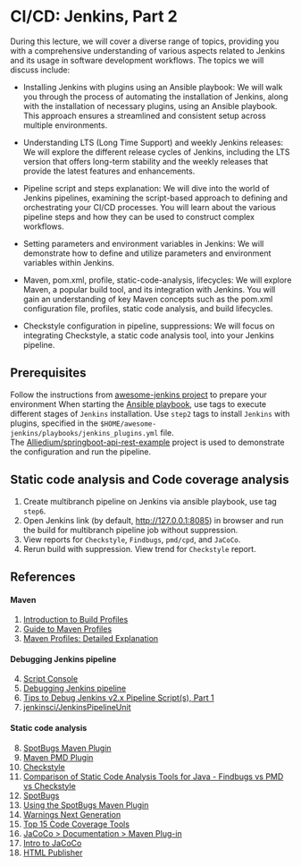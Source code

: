# CI/CD: Jenkins, Part 2

During this lecture, we will cover a diverse range of topics, providing you with a comprehensive understanding of various aspects related to Jenkins and its usage in software development workflows. The topics we will discuss include:

- Installing Jenkins with plugins using an Ansible playbook: We will walk you through the process of automating the installation of Jenkins, along with the installation of necessary plugins, using an Ansible playbook. This approach ensures a streamlined and consistent setup across multiple environments.

- Understanding LTS (Long Time Support) and weekly Jenkins releases: We will explore the different release cycles of Jenkins, including the LTS version that offers long-term stability and the weekly releases that provide the latest features and enhancements. 

-   Pipeline script and steps explanation: We will dive into the world of Jenkins pipelines, examining the script-based approach to defining and orchestrating your CI/CD processes. You will learn about the various pipeline steps and how they can be used to construct complex workflows.

- Setting parameters and environment variables in Jenkins: We will demonstrate how to define and utilize parameters and environment variables within Jenkins. 

- Maven, pom.xml, profile, static-code-analysis, lifecycles: We will explore Maven, a popular build tool, and its integration with Jenkins. You will gain an understanding of key Maven concepts such as the pom.xml configuration file, profiles, static code analysis, and build lifecycles. 

- Checkstyle configuration in pipeline, suppressions: We will focus on integrating Checkstyle, a static code analysis tool, into your Jenkins pipeline. 

## Prerequisites

Follow the instructions from [awesome-jenkins project](https://github.com/Alliedium/awesome-jenkins/blob/main/README.md#prerequisites) to prepare your environment
When starting the [Ansible playbook](https://github.com/Alliedium/awesome-jenkins/blob/main/README.md#instructions-to-install-jenkins-with-ansible-playbook), use tags to execute different stages of `Jenkins` installation. Use `step2` tags to install `Jenkins` with plugins, specified in the `$HOME/awesome-jenkins/playbooks/jenkins_plugins.yml` file.        
The [Alliedium/springboot-api-rest-example](https://github.com/Alliedium/springboot-api-rest-example) project is used to demonstrate the configuration and run the pipeline.

## Static code analysis and Code coverage analysis

1. Create multibranch pipeline on Jenkins via ansible playbook, use tag `step6`.
2. Open Jenkins link (by default, http://127.0.0.1:8085) in browser and run the build for multibranch pipeline job without suppression.
3. View reports for `Checkstyle`, `Findbugs`, `pmd/cpd`, and `JaCoCo`.
4. Rerun build with suppression. View trend for `Checkstyle` report.

## References

#### Maven

1. [Introduction to Build Profiles](https://maven.apache.org/guides/introduction/introduction-to-profiles.html)
2. [Guide to Maven Profiles](https://www.baeldung.com/maven-profiles)
3. [Maven Profiles: Detailed Explanation](https://medium.com/javarevisited/maven-profiles-detailed-explanation-1b4c8204466a)

#### Debugging Jenkins pipeline

4. [Script Console](https://www.jenkins.io/doc/book/managing/script-console/)
5. [Debugging Jenkins pipeline](https://notes.asaleh.net/posts/debugging-jenkins-pipeline/)
6. [Tips to Debug Jenkins v2.x Pipeline Script(s), Part 1](https://dzone.com/articles/10-tips-to-debug-jenkins-pipelines)
7. [jenkinsci/JenkinsPipelineUnit](https://github.com/jenkinsci/JenkinsPipelineUnit)

#### Static code analysis

8. [SpotBugs Maven Plugin](https://spotbugs.github.io/spotbugs-maven-plugin/)
9. [Maven PMD Plugin](https://pmd.github.io/latest/pmd_userdocs_tools_maven.html)
10. [Checkstyle](https://checkstyle.org/)
11. [Comparison of Static Code Analysis Tools for Java - Findbugs vs PMD vs Checkstyle](https://www.sw-engineering-candies.com/blog-1/comparison-of-findbugs-pmd-and-checkstyle)
12. [SpotBugs](https://spotbugs.readthedocs.io/en/stable/introduction.html)
13. [Using the SpotBugs Maven Plugin](https://spotbugs.readthedocs.io/en/stable/maven.html)
14. [Warnings Next Generation](https://plugins.jenkins.io/warnings-ng/)
15. [Top 15 Code Coverage Tools](https://www.softwaretestinghelp.com/code-coverage-tools/)
16. [JaCoCo > Documentation > Maven Plug-in](https://www.eclemma.org/jacoco/trunk/doc/maven.html)
17. [Intro to JaCoCo](https://www.baeldung.com/jacoco)
18. [HTML Publisher](https://plugins.jenkins.io/htmlpublisher/) 
